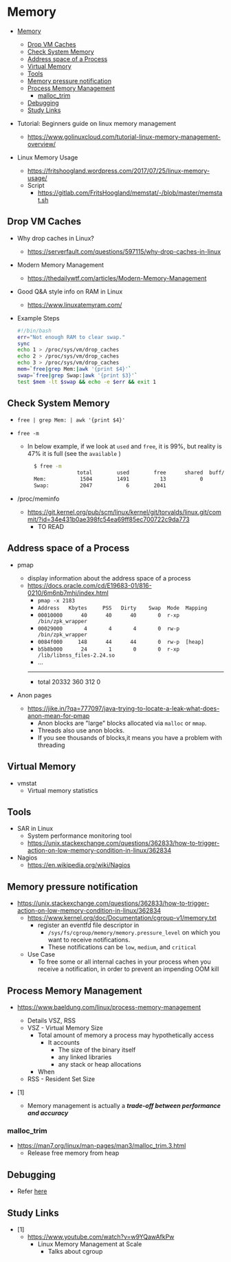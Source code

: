 # Memory

- [Memory](#memory)
  - [Drop VM Caches](#drop-vm-caches)
  - [Check System Memory](#check-system-memory)
  - [Address space of a Process](#address-space-of-a-process)
  - [Virtual Memory](#virtual-memory)
  - [Tools](#tools)
  - [Memory pressure notification](#memory-pressure-notification)
  - [Process Memory Management](#process-memory-management)
    - [malloc_trim](#malloc_trim)
  - [Debugging](#debugging)
  - [Study Links](#study-links)

- Tutorial: Beginners guide on linux memory management
  - <https://www.golinuxcloud.com/tutorial-linux-memory-management-overview/>
- Linux Memory Usage
  - <https://fritshoogland.wordpress.com/2017/07/25/linux-memory-usage/>
  - Script
    - <https://gitlab.com/FritsHoogland/memstat/-/blob/master/memstat.sh>

## Drop VM Caches

- Why drop caches in Linux?
  - <https://serverfault.com/questions/597115/why-drop-caches-in-linux>
- Modern Memory Management
  - <https://thedailywtf.com/articles/Modern-Memory-Management>
- Good Q&A style info on RAM in Linux
  - <https://www.linuxatemyram.com/>

- Example Steps

  ```bash
  #!/bin/bash 
  err="Not enough RAM to clear swap." 
  sync 
  echo 1 > /proc/sys/vm/drop_caches 
  echo 2 > /proc/sys/vm/drop_caches 
  echo 3 > /proc/sys/vm/drop_caches 
  mem=`free|grep Mem:|awk '{print $4}'` 
  swap=`free|grep Swap:|awk '{print $3}'` 
  test $mem -lt $swap && echo -e $err && exit 1 
  ```

## Check System Memory

- `free | grep Mem: | awk '{print $4}'`
- `free -m`
  - In below example, if we look at `used` and `free`, it is 99%, but reality is 47% it is full (see the `available` )

    ```bash
      $ free -m
                    total        used        free      shared  buff/cache   available
      Mem:           1504        1491          13           0         855      792
      Swap:          2047           6        2041
    ```

- /proc/meminfo
  - <https://git.kernel.org/pub/scm/linux/kernel/git/torvalds/linux.git/commit/?id=34e431b0ae398fc54ea69ff85ec700722c9da773>
    - TO READ

## Address space of a Process

- pmap
  - display information about the address space of a process
  - <https://docs.oracle.com/cd/E19683-01/816-0210/6m6nb7mhj/index.html>
    - `pmap -x 2183`
    - `Address   Kbytes     PSS   Dirty    Swap  Mode  Mapping`
    - `00010000      40      40      40       0  r-xp  /bin/zpk_wrapper`
    - `00029000       4       4       4       0  rw-p  /bin/zpk_wrapper`
    - `0084f000     148      44      44       0  rw-p  [heap]`
    - `b5b8b000      24       1       0       0  r-xp  /lib/libnss_files-2.24.so`
    - ...
    - --------  ------  ------  ------  ------
    - total      20332     360     312       0

- Anon pages
  - <https://jike.in/?qa=777097/java-trying-to-locate-a-leak-what-does-anon-mean-for-pmap>
    - Anon blocks are "large" blocks allocated via `malloc` or `mmap`.
    - Threads also use anon blocks.
    - If you see thousands of blocks,it means you have a problem with threading

## Virtual Memory

- vmstat
  - Virtual memory statistics

## Tools

- SAR in Linux
  - System performance monitoring tool
  - <https://unix.stackexchange.com/questions/362833/how-to-trigger-action-on-low-memory-condition-in-linux/362834>
- Nagios
  - <https://en.wikipedia.org/wiki/Nagios>

## Memory pressure notification

- <https://unix.stackexchange.com/questions/362833/how-to-trigger-action-on-low-memory-condition-in-linux/362834>
  - <https://www.kernel.org/doc/Documentation/cgroup-v1/memory.txt>
    - register an eventfd file descriptor in
      - `/sys/fs/cgroup/memory/memory.pressure_level` on which you want to receive notifications.
      - These notifications can be `low`, `medium`, and `critical`
  - Use Case
    - To free some or all internal caches in your process when you receive a notification, in order to prevent an impending OOM kill

## Process Memory Management

- <https://www.baeldung.com/linux/process-memory-management>
  - Details VSZ, RSS
  - VSZ - Virtual Memory Size
    - Total amount of memory a process may hypothetically access
      - It accounts
        - The size of the binary itself
        - any linked libraries
        - any stack or heap allocations
    - When
  - RSS - Resident Set Size

- [1]
  - Memory management is actually a ***trade-off between performance and accuracy***

### malloc_trim

- <https://man7.org/linux/man-pages/man3/malloc_trim.3.html>
  - Release free memory from heap

## Debugging

- Refer [here](Debugging/Debugging.md)

## Study Links

- [1]
  - <https://www.youtube.com/watch?v=w9YQawAfkPw>
    - Linux Memory Management at Scale
      - Talks about cgroup
